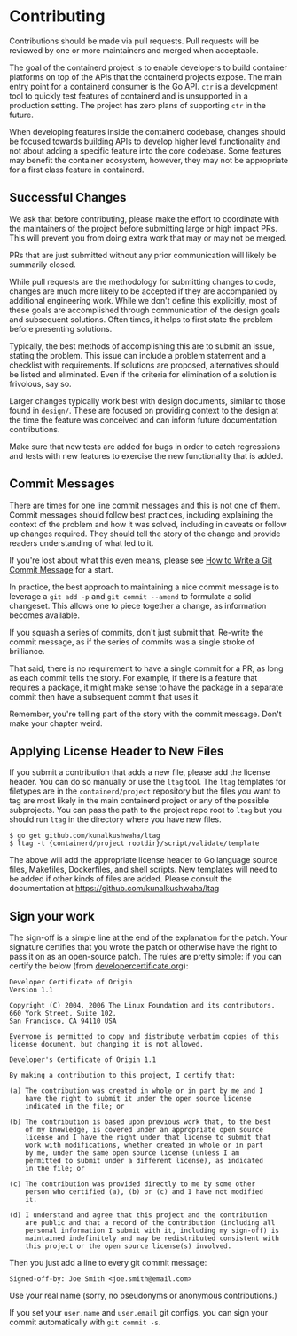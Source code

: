 # Contributing

Contributions should be made via pull requests. Pull requests will be reviewed
by one or more maintainers and merged when acceptable.

The goal of the containerd project is to enable developers to build container
platforms on top of the APIs that the containerd projects expose.
The main entry point for a containerd consumer is the Go API. `ctr` is a
development tool to quickly test features of containerd and is unsupported in
a production setting. The project has zero plans of supporting `ctr` in the future.

When developing features inside the containerd codebase, changes should be focused
towards building APIs to develop higher level functionality and not about adding a
specific feature into the core codebase.
Some features may benefit the container ecosystem, however, they may not be
appropriate for a first class feature in containerd.

## Successful Changes

We ask that before contributing, please make the effort to coordinate with the
maintainers of the project before submitting large or high impact PRs. This
will prevent you from doing extra work that may or may not be merged.

PRs that are just submitted without any prior communication will likely be
summarily closed.

While pull requests are the methodology for submitting changes to code, changes
are much more likely to be accepted if they are accompanied by additional
engineering work. While we don't define this explicitly, most of these goals
are accomplished through communication of the design goals and subsequent
solutions. Often times, it helps to first state the problem before presenting
solutions.

Typically, the best methods of accomplishing this are to submit an issue,
stating the problem. This issue can include a problem statement and a
checklist with requirements. If solutions are proposed, alternatives should be
listed and eliminated. Even if the criteria for elimination of a solution is
frivolous, say so.

Larger changes typically work best with design documents, similar to those found
in `design/`. These are focused on providing context to the design at the time
the feature was conceived and can inform future documentation contributions.

Make sure that new tests are added for bugs in order to catch regressions and tests
with new features to exercise the new functionality that is added.

## Commit Messages

There are times for one line commit messages and this is not one of them.
Commit messages should follow best practices, including explaining the context
of the problem and how it was solved, including in caveats or follow up changes
required. They should tell the story of the change and provide readers
understanding of what led to it.

If you're lost about what this even means, please see [How to Write a Git
Commit Message](http://chris.beams.io/posts/git-commit/) for a start.

In practice, the best approach to maintaining a nice commit message is to
leverage a `git add -p` and `git commit --amend` to formulate a solid
changeset. This allows one to piece together a change, as information becomes
available.

If you squash a series of commits, don't just submit that. Re-write the commit
message, as if the series of commits was a single stroke of brilliance.

That said, there is no requirement to have a single commit for a PR, as long as
each commit tells the story. For example, if there is a feature that requires a
package, it might make sense to have the package in a separate commit then have
a subsequent commit that uses it.

Remember, you're telling part of the story with the commit message. Don't make
your chapter weird.

## Applying License Header to New Files

If you submit a contribution that adds a new file, please add the license
header. You can do so manually or use the `ltag` tool. The `ltag` templates
for filetypes are in the `containerd/project` repository but the files you want
to tag are most likely in the main containerd project or any of the possible
subprojects. You can pass the path to the project repo root to `ltag` but you
should run `ltag` in the directory where you have new files.


```console
$ go get github.com/kunalkushwaha/ltag
$ ltag -t {containerd/project rootdir}/script/validate/template
```

The above will add the appropriate license header to Go language source files,
 Makefiles, Dockerfiles, and shell scripts. New templates will need to be added
 if other kinds of files are added. Please consult the
documentation at https://github.com/kunalkushwaha/ltag

## Sign your work

The sign-off is a simple line at the end of the explanation for the patch. Your
signature certifies that you wrote the patch or otherwise have the right to pass
it on as an open-source patch. The rules are pretty simple: if you can certify
the below (from [developercertificate.org](http://developercertificate.org/)):

```
Developer Certificate of Origin
Version 1.1

Copyright (C) 2004, 2006 The Linux Foundation and its contributors.
660 York Street, Suite 102,
San Francisco, CA 94110 USA

Everyone is permitted to copy and distribute verbatim copies of this
license document, but changing it is not allowed.

Developer's Certificate of Origin 1.1

By making a contribution to this project, I certify that:

(a) The contribution was created in whole or in part by me and I
    have the right to submit it under the open source license
    indicated in the file; or

(b) The contribution is based upon previous work that, to the best
    of my knowledge, is covered under an appropriate open source
    license and I have the right under that license to submit that
    work with modifications, whether created in whole or in part
    by me, under the same open source license (unless I am
    permitted to submit under a different license), as indicated
    in the file; or

(c) The contribution was provided directly to me by some other
    person who certified (a), (b) or (c) and I have not modified
    it.

(d) I understand and agree that this project and the contribution
    are public and that a record of the contribution (including all
    personal information I submit with it, including my sign-off) is
    maintained indefinitely and may be redistributed consistent with
    this project or the open source license(s) involved.
```

Then you just add a line to every git commit message:

    Signed-off-by: Joe Smith <joe.smith@email.com>

Use your real name (sorry, no pseudonyms or anonymous contributions.)

If you set your `user.name` and `user.email` git configs, you can sign your
commit automatically with `git commit -s`.
